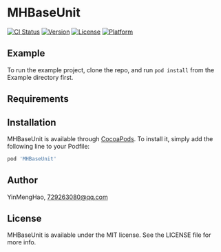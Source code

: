 # MHBaseUnit

[![CI Status](https://img.shields.io/travis/YinMengHao/MHBaseUnit.svg?style=flat)](https://travis-ci.org/YinMengHao/MHBaseUnit)
[![Version](https://img.shields.io/cocoapods/v/MHBaseUnit.svg?style=flat)](https://cocoapods.org/pods/MHBaseUnit)
[![License](https://img.shields.io/cocoapods/l/MHBaseUnit.svg?style=flat)](https://cocoapods.org/pods/MHBaseUnit)
[![Platform](https://img.shields.io/cocoapods/p/MHBaseUnit.svg?style=flat)](https://cocoapods.org/pods/MHBaseUnit)

## Example

To run the example project, clone the repo, and run `pod install` from the Example directory first.

## Requirements

## Installation

MHBaseUnit is available through [CocoaPods](https://cocoapods.org). To install
it, simply add the following line to your Podfile:

```ruby
pod 'MHBaseUnit'
```

## Author

YinMengHao, 729263080@qq.com

## License

MHBaseUnit is available under the MIT license. See the LICENSE file for more info.
